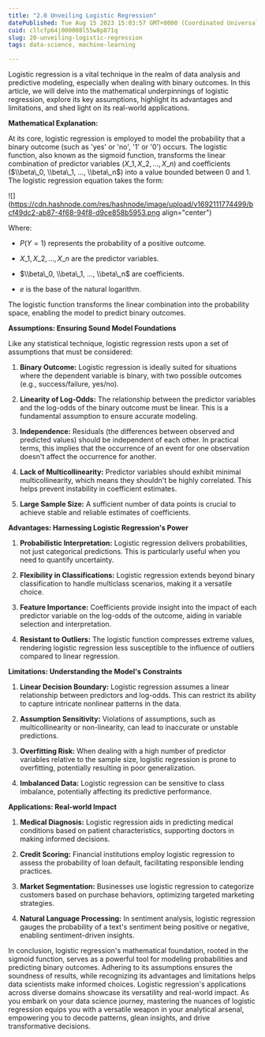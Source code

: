 ```yaml
---
title: "2.0 Unveiling Logistic Regression"
datePublished: Tue Aug 15 2023 15:03:57 GMT+0000 (Coordinated Universal Time)
cuid: cllcfp64j000008l55w8p871q
slug: 20-unveiling-logistic-regression
tags: data-science, machine-learning

---
```


Logistic regression is a vital technique in the realm of data analysis and predictive modeling, especially when dealing with binary outcomes. In this article, we will delve into the mathematical underpinnings of logistic regression, explore its key assumptions, highlight its advantages and limitations, and shed light on its real-world applications.

**Mathematical Explanation:**

At its core, logistic regression is employed to model the probability that a binary outcome (such as 'yes' or 'no', '1' or '0') occurs. The logistic function, also known as the sigmoid function, transforms the linear combination of predictor variables ($X\_1, X\_2, ..., X\_n$) and coefficients ($\\beta\_0, \\beta\_1, ..., \\beta\_n$) into a value bounded between 0 and 1. The logistic regression equation takes the form:

![](https://cdn.hashnode.com/res/hashnode/image/upload/v1692111774499/bcf49dc2-ab87-4f68-94f8-d9ce858b5953.png align="center")

Where:

* $P(Y=1)$ represents the probability of a positive outcome.
    
* $X\_1, X\_2, ..., X\_n$ are the predictor variables.
    
* $\\beta\_0, \\beta\_1, ..., \\beta\_n$ are coefficients.
    
* $e$ is the base of the natural logarithm.
    

The logistic function transforms the linear combination into the probability space, enabling the model to predict binary outcomes.

**Assumptions: Ensuring Sound Model Foundations**

Like any statistical technique, logistic regression rests upon a set of assumptions that must be considered:

1. **Binary Outcome:** Logistic regression is ideally suited for situations where the dependent variable is binary, with two possible outcomes (e.g., success/failure, yes/no).
    
2. **Linearity of Log-Odds:** The relationship between the predictor variables and the log-odds of the binary outcome must be linear. This is a fundamental assumption to ensure accurate modeling.
    
3. **Independence:** Residuals (the differences between observed and predicted values) should be independent of each other. In practical terms, this implies that the occurrence of an event for one observation doesn't affect the occurrence for another.
    
4. **Lack of Multicollinearity:** Predictor variables should exhibit minimal multicollinearity, which means they shouldn't be highly correlated. This helps prevent instability in coefficient estimates.
    
5. **Large Sample Size:** A sufficient number of data points is crucial to achieve stable and reliable estimates of coefficients.
    

**Advantages: Harnessing Logistic Regression's Power**

1. **Probabilistic Interpretation:** Logistic regression delivers probabilities, not just categorical predictions. This is particularly useful when you need to quantify uncertainty.
    
2. **Flexibility in Classifications:** Logistic regression extends beyond binary classification to handle multiclass scenarios, making it a versatile choice.
    
3. **Feature Importance:** Coefficients provide insight into the impact of each predictor variable on the log-odds of the outcome, aiding in variable selection and interpretation.
    
4. **Resistant to Outliers:** The logistic function compresses extreme values, rendering logistic regression less susceptible to the influence of outliers compared to linear regression.
    

**Limitations: Understanding the Model's Constraints**

1. **Linear Decision Boundary:** Logistic regression assumes a linear relationship between predictors and log-odds. This can restrict its ability to capture intricate nonlinear patterns in the data.
    
2. **Assumption Sensitivity:** Violations of assumptions, such as multicollinearity or non-linearity, can lead to inaccurate or unstable predictions.
    
3. **Overfitting Risk:** When dealing with a high number of predictor variables relative to the sample size, logistic regression is prone to overfitting, potentially resulting in poor generalization.
    
4. **Imbalanced Data:** Logistic regression can be sensitive to class imbalance, potentially affecting its predictive performance.
    

**Applications: Real-world Impact**

1. **Medical Diagnosis:** Logistic regression aids in predicting medical conditions based on patient characteristics, supporting doctors in making informed decisions.
    
2. **Credit Scoring:** Financial institutions employ logistic regression to assess the probability of loan default, facilitating responsible lending practices.
    
3. **Market Segmentation:** Businesses use logistic regression to categorize customers based on purchase behaviors, optimizing targeted marketing strategies.
    
4. **Natural Language Processing:** In sentiment analysis, logistic regression gauges the probability of a text's sentiment being positive or negative, enabling sentiment-driven insights.
    

In conclusion, logistic regression's mathematical foundation, rooted in the sigmoid function, serves as a powerful tool for modeling probabilities and predicting binary outcomes. Adhering to its assumptions ensures the soundness of results, while recognizing its advantages and limitations helps data scientists make informed choices. Logistic regression's applications across diverse domains showcase its versatility and real-world impact. As you embark on your data science journey, mastering the nuances of logistic regression equips you with a versatile weapon in your analytical arsenal, empowering you to decode patterns, glean insights, and drive transformative decisions.